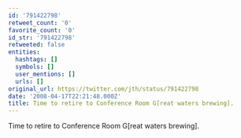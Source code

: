 ```yaml
---
id: '791422798'
retweet_count: '0'
favorite_count: '0'
id_str: '791422798'
retweeted: false
entities:
  hashtags: []
  symbols: []
  user_mentions: []
  urls: []
original_url: https://twitter.com/jth/status/791422798
date: '2008-04-17T22:21:48.000Z'
title: Time to retire to Conference Room G[reat waters brewing].
---
```


Time to retire to Conference Room G[reat waters brewing].